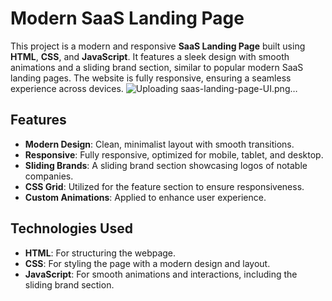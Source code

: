 # Modern SaaS Landing Page
This project is a modern and responsive **SaaS Landing Page** built using **HTML**, **CSS**, and **JavaScript**. It features a sleek design with smooth animations and a sliding brand section, similar to popular modern SaaS landing pages. The website is fully responsive, ensuring a seamless experience across devices.
![Uploading saas-landing-page-UI.png…]()

## Features
- **Modern Design**: Clean, minimalist layout with smooth transitions.
- **Responsive**: Fully responsive, optimized for mobile, tablet, and desktop.
- **Sliding Brands**: A sliding brand section showcasing logos of notable companies.
- **CSS Grid**: Utilized for the feature section to ensure responsiveness.
- **Custom Animations**: Applied to enhance user experience.

## Technologies Used
- **HTML**: For structuring the webpage.
- **CSS**: For styling the page with a modern design and layout.
- **JavaScript**: For smooth animations and interactions, including the sliding brand section.

